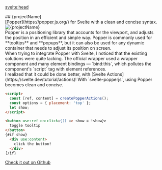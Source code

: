 <svelte:head>
  <title>svelte-popperjs</title>
</svelte:head>

<script lang="ts">
  import TechList from '@my/components/TechList';
  import data from './_data';
  const { projectName, tech, logo, github } =
  data.projects['svelte-popperjs'];
</script>

<div class="mx-auto my-10 prose space-y-3">
  <div class="font-mono text-center">
    ## {projectName}
  </div>
  <div class="text-center italic">
    [Popper](https://popper.js.org/) for Svelte with a clean and concise
    syntax.
  </div>
  <img src={logo} alt={projectName} class="mx-auto max-h-48">

  <div class="px-3 py-1 card leading-8">
    Popper is a positioning library that accounts for the viewport, and
    adjusts the position in an efficient and simple way. Popper is commonly
    used for **tooltips** and **popups**, but it can also be used for any
    dynamic container that needs to adjust its position on screen.
  </div>

  <div class="px-3 py-1 card leading-8">
    When trying to integrate Popper with Svelte, I noticed that the existing
    solutions were quite lacking. The official wrapper used a wrapper component
    and many element bindings &mdash; `bind:this`, which pollutes the
    component's `script` tag with element references.
  </div>

  <div class="px-3 py-1 card leading-8">
    I realized that it could be done better, with [Svelte
    Actions](https://svelte.dev/tutorial/actions)! With `svelte-popperjs`,
    using Popper becomes clean and concise.
  </div>

  ```html
  <script>
    const [ref, content] = createPopperActions();
    const options = { placement: 'top' };
    let show;
  </script>

  <button use:ref on:click={() => show = !show}>
    toggle tooltip
  </button>
  {#if show}
    <div use:content>
      click the button!
    </div>
  {/if}
  ```

</div>

<div class="flex justify-center my-10">
  <a href={github} class="p-3 italic font-bold cta-button">
    Check it out on Github
  </a>
</div>

